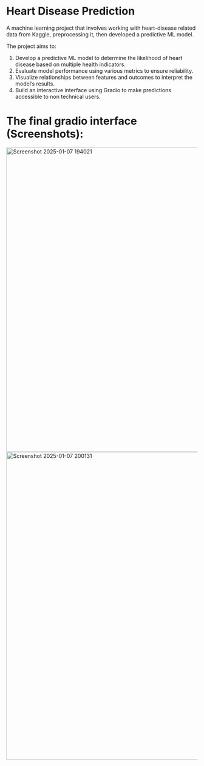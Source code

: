 # Heart Disease Prediction
A machine learning project that involves working with heart-disease related data from Kaggle, preprocessing it, then developed a predictive ML model.

The project aims to: 
1. Develop a predictive ML model to determine the likelihood of heart disease based on 
multiple health indicators. 
2. Evaluate model performance using various metrics to ensure reliability. 
3. Visualize relationships between features and outcomes to interpret the model’s results. 
4. Build an interactive interface using Gradio to make predictions accessible to non
technical users. 

# The final gradio interface (Screenshots):
<img width="1233" height="803" alt="Screenshot 2025-01-07 194021" src="https://github.com/user-attachments/assets/ef4c173f-2f6c-4616-90b3-22e0c4546241" />
<img width="1161" height="812" alt="Screenshot 2025-01-07 200131" src="https://github.com/user-attachments/assets/70288020-b965-43ba-a98f-58515cdd21f4" />
